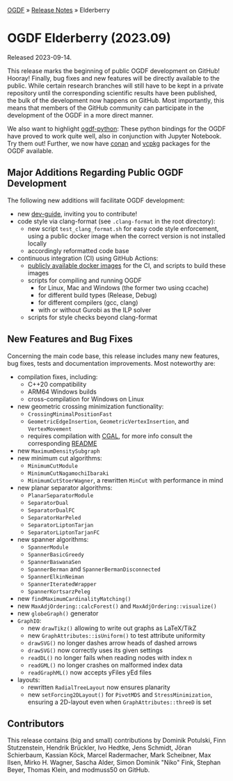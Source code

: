 [OGDF](../../README.md) » [Release Notes](../relnotes.md) » Elderberry

# OGDF Elderberry (2023.09)

Released 2023-09-14.

This release marks the beginning of public OGDF development on GitHub! Hooray!
Finally, bug fixes and new features will be directly available to the public.
While certain research branches will still have to be kept in a private
repository until the corresponding scientific results have been published, the
bulk of the development now happens on GitHub.
Most importantly, this means that members of the GitHub community can
participate in the development of the OGDF in a more direct manner.

We also want to highlight [ogdf-python](https://github.com/ogdf/ogdf-python):
These python bindings for the OGDF have proved to work quite well, also in
conjunction with Jupyter Notebook. Try them out!
Further, we now have [conan](https://conan.io/center/recipes/ogdf) and
[vcpkg](https://vcpkg.roundtrip.dev/ports/ogdf) packages for the OGDF available.

## Major Additions Regarding Public OGDF Development

The following new additions will facilitate OGDF development:
* new [dev-guide](../dev-guide.md), inviting you to contribute!
* code style via clang-format (see `.clang-format` in the root directory):
    * new script `test_clang_format.sh` for easy code style enforcement, using
      a public docker image when the correct version is not installed locally
    * accordingly reformatted code base
* continuous integration (CI) using GitHub Actions:
    * [publicly available docker images](https://hub.docker.com/u/ogdf) for the
       CI, and scripts to build these images
    * scripts for compiling and running OGDF
        * for Linux, Mac and Windows (the former two using ccache)
        * for different build types (Release, Debug)
        * for different compilers (gcc, clang)
        * with or without Gurobi as the ILP solver
    * scripts for style checks beyond clang-format

## New Features and Bug Fixes

Concerning the main code base, this release includes many new features, bug
fixes, tests and documentation improvements. Most noteworthy are:
* compilation fixes, including:
    * C++20 compatibility
    * ARM64 Windows builds
    * cross-compilation for Windows on Linux
* new geometric crossing minimization functionality:
    * `CrossingMinimalPositionFast`
    * `GeometricEdgeInsertion`, `GeometricVertexInsertion`, and `VertexMovement`
    * requires compilation with [CGAL](https://www.cgal.org/), for more info
      consult the corresponding [README](../../include/ogdf/geometric/README.md)
* new `MaximumDensitySubgraph`
* new minimum cut algorithms:
    * `MinimumCutModule`
    * `MinimumCutNagamochiIbaraki`
    * `MinimumCutStoerWagner`, a rewritten `MinCut` with performance in mind
* new planar separator algorithms:
    * `PlanarSeparatorModule`
    * `SeparatorDual`
    * `SeparatorDualFC`
    * `SeparatorHarPeled`
    * `SeparatorLiptonTarjan`
    * `SeparatorLiptonTarjanFC`
* new spanner algorithms:
    * `SpannerModule`
    * `SpannerBasicGreedy`
    * `SpannerBaswanaSen`
    * `SpannerBerman` and `SpannerBermanDisconnected`
    * `SpannerElkinNeiman`
    * `SpannerIteratedWrapper`
    * `SpannerKortsarzPeleg`
* new `findMaximumCardinalityMatching()`
* new `MaxAdjOrdering::calcForest()` and `MaxAdjOrdering::visualize()`
* new `globeGraph()` generator
* `GraphIO`:
    * new `drawTikz()` allowing to write out graphs as LaTeX/TikZ
    * new `GraphAttributes::isUniform()` to test attribute uniformity
    * `drawSVG()` no longer dashes arrow heads of dashed arrows
    * `drawSVG()` now correctly uses its given settings
    * `readDL()` no longer fails when reading nodes with index n
    * `readGML()` no longer crashes on malformed index data
    * `readGraphML()` now accepts yFiles yEd files
* layouts:
    * rewritten `RadialTreeLayout` now ensures planarity
    * new `setForcing2DLayout()` for `PivotMDS` and `StressMinimization`,
      ensuring a 2D-layout even when `GraphAttributes::threeD` is set

## Contributors

This release contains (big and small) contributions by Dominik Potulski,
Finn Stutzenstein, Hendrik Brückler, Ivo Hedtke, Jens Schmidt, Jöran Schierbaum,
Kassian Köck, Marcel Radermacher, Mark Scheibner, Max Ilsen, Mirko H. Wagner,
Sascha Alder, Simon Dominik "Niko" Fink, Stephan Beyer, Thomas Klein, and
modmuss50 on GitHub.
